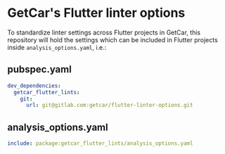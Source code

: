# GetCar's Flutter linter options

To standardize linter settings across Flutter projects in GetCar, this repository will hold the settings which can be included in Flutter projects inside `analysis_options.yaml`, i.e.:

## pubspec.yaml

```yaml
dev_dependencies:
  getcar_flutter_lints:
    git:
      url: git@gitlab.com:getcar/flutter-linter-options.git
```

## analysis_options.yaml

```yaml
include: package:getcar_flutter_lints/analysis_options.yaml
```
